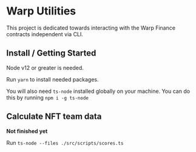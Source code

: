 # Warp Utilities

This project is dedicated towards interacting with the Warp Finance contracts independent via CLI.

## Install / Getting Started

Node v12 or greater is needed. 

Run `yarn` to install needed packages.

You will also need `ts-node` installed globally on your machine. 
You can do this by running `npm i -g ts-node`

## Calculate NFT team data

**Not finished yet**

Run `ts-node --files ./src/scripts/scores.ts`

